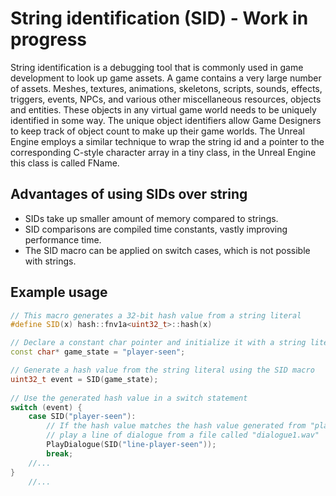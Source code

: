# String identification (SID) - Work in progress 
String identification is a debugging tool that is commonly used in game development to look up game assets. A game contains a very large number of assets. Meshes, textures, animations, skeletons, scripts, sounds, effects, triggers, events, NPCs, and various other miscellaneous resources, objects and entities. These objects in any virtual game world needs to be uniquely identified in some way. The unique object identifiers allow Game Designers to keep track of object count to make up their game worlds. The Unreal Engine employs a similar technique  to wrap the string id and a pointer to the corresponding C-style character array in a tiny class, in the Unreal Engine this class is called FName.



## Advantages of using SIDs over string
* SIDs take up smaller amount of memory compared to strings.
* SID comparisons are compiled time constants, vastly improving performance time.  
* The SID macro can be applied on switch cases, which is not possible with strings.


## Example usage

```cpp
// This macro generates a 32-bit hash value from a string literal
#define SID(x) hash::fnv1a<uint32_t>::hash(x)

// Declare a constant char pointer and initialize it with a string literal
const char* game_state = "player-seen";

// Generate a hash value from the string literal using the SID macro
uint32_t event = SID(game_state);
    
// Use the generated hash value in a switch statement
switch (event) {
    case SID("player-seen"):
        // If the hash value matches the hash value generated from "player-seen",
        // play a line of dialogue from a file called "dialogue1.wav"
        PlayDialogue(SID("line-player-seen"));
        break;
    //...
}
    //...
    
``` 




